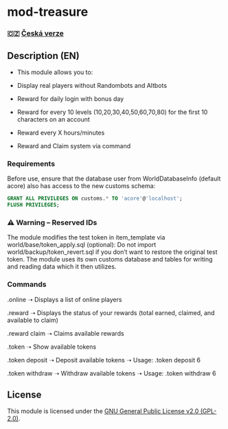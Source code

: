 # mod-treasure  

### 🇨🇿 [Česká verze](README_CS.md)

## Description (EN)
- This module allows you to:

- Display real players without Randombots and Altbots

- Reward for daily login with bonus day

- Reward for every 10 levels (10,20,30,40,50,60,70,80) for the first 10 characters on an account

- Reward every X hours/minutes

- Reward and Claim system via command

### Requirements
Before use, ensure that the database user from WorldDatabaseInfo (default acore) also has access to the new customs schema:

```sql
GRANT ALL PRIVILEGES ON customs.* TO 'acore'@'localhost';
FLUSH PRIVILEGES;
```

### ⚠️ Warning – Reserved IDs
The module modifies the test token in item_template via world/base/token_apply.sql (optional):
Do not import world/backup/token_revert.sql if you don’t want to restore the original test token.
The module uses its own customs database and tables for writing and reading data which it then utilizes.

### Commands
.online
➝ Displays a list of online players

.reward
➝ Displays the status of your rewards (total earned, claimed, and available to claim)

.reward claim
➝ Claims available rewards

.token
➝ Show available tokens

.token deposit 
➝ Deposit available tokens
➝ Usage: .token deposit 6

.token withdraw
➝ Withdraw available tokens
➝ Usage: .token withdraw 6

## License

This module is licensed under the [GNU General Public License v2.0 (GPL-2.0)](LICENSE).
